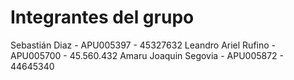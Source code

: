 # Integrantes del grupo
Sebastián Diaz - APU005397 - 45327632
Leandro Ariel Rufino - APU005700 - 45.560.432 
Amaru Joaquin Segovia - APU005872 - 44645340
